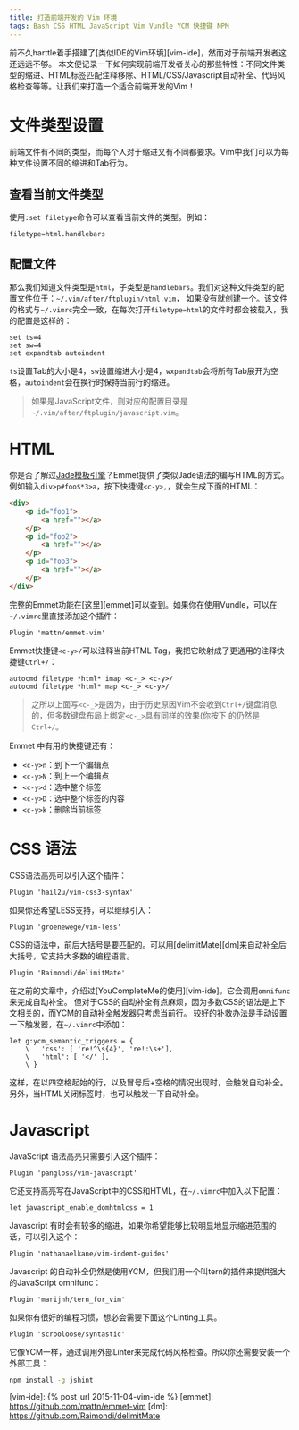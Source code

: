 ```yaml
---
title: 打造前端开发的 Vim 环境
tags: Bash CSS HTML JavaScript Vim Vundle YCM 快捷键 NPM
---
```


前不久harttle着手搭建了[类似IDE的Vim环境][vim-ide]，然而对于前端开发者这还远远不够。
本文便记录一下如何实现前端开发者关心的那些特性：不同文件类型的缩进、HTML标签匹配注释移除、HTML/CSS/Javascript自动补全、代码风格检查等等。让我们来打造一个适合前端开发的Vim！

<!--more-->

# 文件类型设置

前端文件有不同的类型，而每个人对于缩进又有不同都要求。Vim中我们可以为每种文件设置不同的缩进和Tab行为。

## 查看当前文件类型

使用`:set filetype`命令可以查看当前文件的类型。例如：

```
filetype=html.handlebars
```

## 配置文件

那么我们知道文件类型是`html`，子类型是`handlebars`。我们对这种文件类型的配置文件位于：`~/.vim/after/ftplugin/html.vim`，
如果没有就创建一个。该文件的格式与`~/.vimrc`完全一致，在每次打开`filetype=html`的文件时都会被载入，我的配置是这样的：

```vim
set ts=4
set sw=4
set expandtab autoindent
```

`ts`设置Tab的大小是4，`sw`设置缩进大小是4，`wxpandtab`会将所有Tab展开为空格，`autoindent`会在换行时保持当前行的缩进。

> 如果是JavaScript文件，则对应的配置目录是`~/.vim/after/ftplugin/javascript.vim`。

# HTML

你是否了解过[Jade模板引擎][jade]？Emmet提供了类似Jade语法的编写HTML的方式。
例如输入`div>p#foo$*3>a`，按下快捷键`<c-y>,`，就会生成下面的HTML：

```html
<div>
    <p id="foo1">
        <a href=""></a>
    </p>
    <p id="foo2">
        <a href=""></a>
    </p>
    <p id="foo3">
        <a href=""></a>
    </p>
</div>
```

完整的Emmet功能在[这里][emmet]可以查到。如果你在使用Vundle，可以在`~/.vimrc`里直接添加这个插件：

```vim
Plugin 'mattn/emmet-vim'
```

Emmet快捷键`<c-y>/`可以注释当前HTML Tag，我把它映射成了更通用的注释快捷键`Ctrl+/`：

```vim
autocmd filetype *html* imap <c-_> <c-y>/
autocmd filetype *html* map <c-_> <c-y>/
```

> 之所以上面写`<c-_>`是因为，由于历史原因Vim不会收到`Ctrl+/`键盘消息的，但多数键盘布局上绑定`<c-_>`具有同样的效果(你按下 的仍然是`Ctrl+/`。

Emmet 中有用的快捷键还有：

* `<c-y>n`：到下一个编辑点
* `<c-y>N`：到上一个编辑点
* `<c-y>d`：选中整个标签
* `<c-y>D`：选中整个标签的内容
* `<c-y>k`：删除当前标签

# CSS 语法

CSS语法高亮可以引入这个插件：

```vim
Plugin 'hail2u/vim-css3-syntax'     
```

如果你还希望LESS支持，可以继续引入：

```vim
Plugin 'groenewege/vim-less'
```

CSS的语法中，前后大括号是要匹配的。可以用[delimitMate][dm]来自动补全后大括号，它支持大多数的编程语言。

```vim
Plugin 'Raimondi/delimitMate'
```

在之前的文章中，介绍过[YouCompleteMe的使用][vim-ide]。它会调用`omnifunc`来完成自动补全。
但对于CSS的自动补全有点麻烦，因为多数CSS的语法是上下文相关的，而YCM的自动补全触发器只考虑当前行。
较好的补救办法是手动设置一下触发器，在`~/.vimrc`中添加：

```vim
let g:ycm_semantic_triggers = {
    \   'css': [ 're!^\s{4}', 're!:\s+'],
    \   'html': [ '</' ],
    \ }
```

这样，在以四空格起始的行，以及冒号后+空格的情况出现时，会触发自动补全。另外，当HTML关闭标签时，也可以触发一下自动补全。

# Javascript

JavaScript 语法高亮只需要引入这个插件：

```vim
Plugin 'pangloss/vim-javascript'
```

它还支持高亮写在JavaScript中的CSS和HTML，在`~/.vimrc`中加入以下配置：

```vim
let javascript_enable_domhtmlcss = 1
```

Javascript 有时会有较多的缩进，如果你希望能够比较明显地显示缩进范围的话，可以引入这个：

```vim
Plugin 'nathanaelkane/vim-indent-guides'
```

Javascript 的自动补全仍然是使用YCM，但我们用一个叫tern的插件来提供强大的JavaScript omnifunc：

```vim
Plugin 'marijnh/tern_for_vim'
```

如果你有很好的编程习惯，想必会需要下面这个Linting工具。

```vim
Plugin 'scrooloose/syntastic'
```

它像YCM一样，通过调用外部Linter来完成代码风格检查。所以你还需要安装一个外部工具：

```bash
npm install -g jshint
```


[jade]: https://github.com/jadejs/jade
[vim-ide]: {% post_url 2015-11-04-vim-ide %}
[emmet]: https://github.com/mattn/emmet-vim
[dm]: https://github.com/Raimondi/delimitMate

